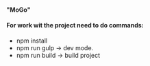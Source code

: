 #### "MoGo"


#### For work wit the project need to do commands:
* npm install
* npm run gulp -> dev mode.
* npm run build -> build project